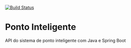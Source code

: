 [![Build Status](https://travis-ci.org/marcelspringboot/ponto-inteligente-api.svg?branch=master)](https://travis-ci.org/marcelspringboot/ponto-inteligente-api)
# Ponto Inteligente
API do sistema de ponto inteligente com Java e Spring Boot
